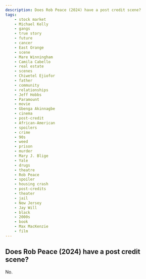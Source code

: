 ```yaml
---
description: Does Rob Peace (2024) have a post credit scene?
tags: 
    - stock market
    - Michael Kelly
    - gangs
    - true story
    - future
    - cancer
    - East Orange
    - scene
    - Mare Winningham
    - Camila Cabello
    - real estate
    - scenes
    - Chiwetel Ejiofor
    - father
    - community
    - relationships
    - Jeff Hobbs
    - Paramount
    - movie
    - Gbenga Akinnagbe
    - cinema
    - post-credit
    - African-American
    - spoilers
    - crime
    - 90s
    - weed
    - prison
    - murder
    - Mary J. Blige
    - Yale
    - drugs
    - theatre
    - Rob Peace
    - spoiler
    - housing crash
    - post-credits
    - theater
    - jail
    - New Jersey
    - Jay Will
    - black
    - 2000s
    - book
    - Max MacKenzie
    - film
---
```


## Does Rob Peace (2024) have a post credit scene?

No.
